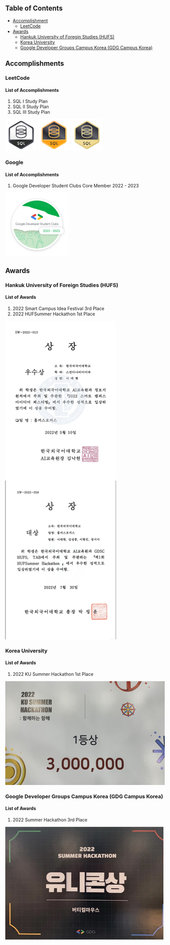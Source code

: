 ## Table of Contents

- [Accomplishment](#accomplishment)
  - [LeetCode](#leetcode)
- [Awards](#awards)
  - [Hankuk University of Foregin Studies (HUFS)](#hankuk-university-of-foreign-studies-hufs)
  - [Korea University](#korea-university)
  - [Google Developer Groups Campus Korea (GDG Campus Korea)](#google-developer-groups-campus-korea-gdg-campus-korea)

## Accomplishments

### LeetCode

#### List of Accomplishments

1. SQL I Study Plan
2. SQL II Study Plan
3. SQL III Study Plan

<div>
  <img src="./Images/01_Accomplishment/01_LeetCode/01_SQL/01_SQLI.gif" alt="[ LeetCode ] SQL I Study Plan Accomplishment Badge" width=100>
  <img src="./Images/01_Accomplishment/01_LeetCode/01_SQL/02_SQLII.gif" alt="[ LeetCode ] SQL II Study Plan Accomplishment Badge" width=100>
  <img src="./Images/01_Accomplishment/01_LeetCode/01_SQL/03_SQLIII.gif" alt="[ LeetCode ] SQL III Study Plan Accomplishment Badge" width=100>

</div>

### Google

#### List of Accomplishments

1. Google Developer Student Clubs Core Member 2022 - 2023

<div>
  <img src="./Images/01_Accomplishment/02_Google/01_GDSC_Core_Member.svg" alt="[ Google ] Google Developer Student Clubs Core Member 2022 - 2023" width=200>

</div>

## Awards

### Hankuk University of Foreign Studies (HUFS)

#### List of Awards

1. 2022 Smart Campus Idea Festival 3rd Place
2. 2022 HUFSummer Hackathon 1st Place

<div>
  <img src="./Images/02_Awards/01_HUFS/01_2022_Smart_Campus_Idea_Festival.jpeg" alt="[ Hankuk University of Foreigh Studies ] 2022 Smart Campus Idea Festival" width=350 height=500>
  <img src="./Images/02_Awards/01_HUFS/02_2022_HUFSummer_Hackathon.jpeg" alt="[ Hankuk University of Foreigh Studies ] 2022 HUFSummer Hackathon" width=350 height=500>

</div>

### Korea University

#### List of Awards

1. 2022 KU Summer Hackathon 1st Place

<div>
  <img src="./Images/02_Awards/03_KU/01_2022_KU_Summer_Hackathon.jpeg" alt="[ Korea University ] 2022 KU Summer Hackathon">

</div>

### Google Developer Groups Campus Korea (GDG Campus Korea)

#### List of Awards

1. 2022 Summer Hackathon 3rd Place

<div>
  <img src="./Images/02_Awards/02_GDG/01_2022_Summer_Hackathon.jpg" alt="[ Google Developer Groups Campus Korea ] 2022 Summer Hackathon" width=500>

</div>
